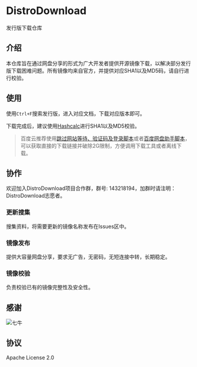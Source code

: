 # DistroDownload
发行版下载仓库

## 介绍
本仓库旨在通过网盘分享的形式为广大开发者提供开源镜像下载，以解决部分发行版下载困难问题。所有镜像均来自官方，并提供对应SHA1以及MD5码，请自行进行校验。

## 使用
使用`Ctrl+F`搜索发行版，进入对应文档，下载对应版本即可。

下载完成后，建议使用[Hashcalc](http://www.slavasoft.com/hashcalc/)进行SHA1以及MD5校验。

> 百度云推荐使用[跳过网站等待、验证码及登录脚本](https://greasyfork.org/zh-CN/scripts/2600-%E8%B7%B3%E8%BF%87%E7%BD%91%E7%AB%99%E7%AD%89%E5%BE%85-%E9%AA%8C%E8%AF%81%E7%A0%81%E5%8F%8A%E7%99%BB%E5%BD%95)或者[百度网盘助手脚本](http://git.oschina.net/youyifentian/dupanlink)，可以获取直接的下载链接并破除2G限制，方便调用下载工具或者离线下载。


## 协作

欢迎加入DistroDownload项目合作群，群号: 143218194，加群时请注明：DistroDownload志愿者。

### 更新搜集
搜集资料，将需要更新的镜像名称发布在Issues区中。

### 镜像发布
提供大容量网盘分享，要求无广告，无密码，无短连接中转，长期稳定。

### 镜像校验
负责校验已有的镜像完整性及安全性。

## 感谢
![七牛](http://assets.qiniu.com/qiniu-transparent.png)

## 协议
Apache License 2.0